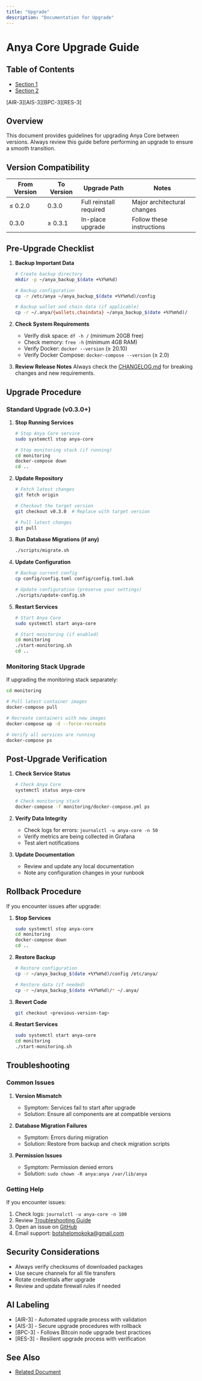 ```yaml
---
title: "Upgrade"
description: "Documentation for Upgrade"
---
```


# Anya Core Upgrade Guide

## Table of Contents

- [Section 1](#section-1)
- [Section 2](#section-2)


[AIR-3][AIS-3][BPC-3][RES-3]

## Overview

This document provides guidelines for upgrading Anya Core between versions. Always review this guide before performing an upgrade to ensure a smooth transition.

## Version Compatibility

| From Version | To Version | Upgrade Path | Notes |
|-------------|-----------|--------------|-------|
| ≤ 0.2.0    | 0.3.0     | Full reinstall required | Major architectural changes |
| 0.3.0      | ≥ 0.3.1   | In-place upgrade | Follow these instructions |

## Pre-Upgrade Checklist

1. **Backup Important Data**

   ```bash
   # Create backup directory
   mkdir -p ~/anya_backup_$(date +%Y%m%d)
   
   # Backup configuration
   cp -r /etc/anya ~/anya_backup_$(date +%Y%m%d)/config
   
   # Backup wallet and chain data (if applicable)
   cp -r ~/.anya/{wallets,chaindata} ~/anya_backup_$(date +%Y%m%d)/
   ```

2. **Check System Requirements**
   - Verify disk space: `df -h /` (minimum 20GB free)
   - Check memory: `free -h` (minimum 4GB RAM)
   - Verify Docker: `docker --version` (≥ 20.10)
   - Verify Docker Compose: `docker-compose --version` (≥ 2.0)

3. **Review Release Notes**
   Always check the [CHANGELOG.md](../../scripts/enterprise/CHANGELOG.md) for breaking changes and new requirements.

## Upgrade Procedure

### Standard Upgrade (v0.3.0+)

1. **Stop Running Services**

   ```bash
   # Stop Anya Core service
   sudo systemctl stop anya-core
   
   # Stop monitoring stack (if running)
   cd monitoring
   docker-compose down
   cd ..
   ```

2. **Update Repository**

   ```bash
   # Fetch latest changes
   git fetch origin
   
   # Checkout the target version
   git checkout v0.3.0  # Replace with target version
   
   # Pull latest changes
   git pull
   ```

3. **Run Database Migrations (if any)**

   ```bash
   ./scripts/migrate.sh
   ```

4. **Update Configuration**

   ```bash
   # Backup current config
   cp config/config.toml config/config.toml.bak
   
   # Update configuration (preserve your settings)
   ./scripts/update-config.sh
   ```

5. **Restart Services**

   ```bash
   # Start Anya Core
   sudo systemctl start anya-core
   
   # Start monitoring (if enabled)
   cd monitoring
   ./start-monitoring.sh
   cd ..
   ```

### Monitoring Stack Upgrade

If upgrading the monitoring stack separately:

```bash
cd monitoring

# Pull latest container images
docker-compose pull

# Recreate containers with new images
docker-compose up -d --force-recreate

# Verify all services are running
docker-compose ps
```

## Post-Upgrade Verification

1. **Check Service Status**

   ```bash
   # Check Anya Core
   systemctl status anya-core
   
   # Check monitoring stack
   docker-compose -f monitoring/docker-compose.yml ps
   ```

2. **Verify Data Integrity**
   - Check logs for errors: `journalctl -u anya-core -n 50`
   - Verify metrics are being collected in Grafana
   - Test alert notifications

3. **Update Documentation**
   - Review and update any local documentation
   - Note any configuration changes in your runbook

## Rollback Procedure

If you encounter issues after upgrade:

1. **Stop Services**

   ```bash
   sudo systemctl stop anya-core
   cd monitoring
   docker-compose down
   cd ..
   ```

2. **Restore Backup**

   ```bash
   # Restore configuration
   cp -r ~/anya_backup_$(date +%Y%m%d)/config /etc/anya/
   
   # Restore data (if needed)
   cp -r ~/anya_backup_$(date +%Y%m%d)/* ~/.anya/
   ```

3. **Revert Code**

   ```bash
   git checkout <previous-version-tag>
   ```

4. **Restart Services**

   ```bash
   sudo systemctl start anya-core
   cd monitoring
   ./start-monitoring.sh
   ```

## Troubleshooting

### Common Issues

1. **Version Mismatch**
   - Symptom: Services fail to start after upgrade
   - Solution: Ensure all components are at compatible versions
   
2. **Database Migration Failures**
   - Symptom: Errors during migration
   - Solution: Restore from backup and check migration scripts
   
3. **Permission Issues**
   - Symptom: Permission denied errors
   - Solution: `sudo chown -R anya:anya /var/lib/anya`

### Getting Help

If you encounter issues:

1. Check logs: `journalctl -u anya-core -n 100`
2. Review [Troubleshooting Guide](../installation/troubleshooting.md)
3. Open an issue on [GitHub](https://github.com/your-org/anya-core/issues)
4. Email support: <botshelomokoka@gmail.com>

## Security Considerations

- Always verify checksums of downloaded packages
- Use secure channels for all file transfers
- Rotate credentials after upgrade
- Review and update firewall rules if needed

## AI Labeling

- [AIR-3] - Automated upgrade process with validation
- [AIS-3] - Secure upgrade procedures with rollback
- [BPC-3] - Follows Bitcoin node upgrade best practices
- [RES-3] - Resilient upgrade process with verification

## See Also

- [Related Document](#related-document)


